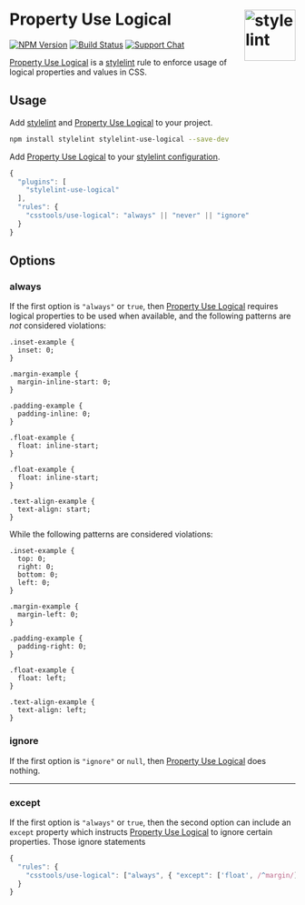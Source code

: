 # Property Use Logical [<img src="https://jonathantneal.github.io/stylelint-logo.svg" alt="stylelint" width="90" height="90" align="right">][stylelint]

[![NPM Version][npm-img]][npm-url]
[![Build Status][cli-img]][cli-url]
[![Support Chat][git-img]][git-url]

[Property Use Logical] is a [stylelint] rule to enforce usage of
logical properties and values in CSS.

## Usage

Add [stylelint] and [Property Use Logical] to your project.

```bash
npm install stylelint stylelint-use-logical --save-dev
```

Add [Property Use Logical] to your [stylelint configuration].

```js
{
  "plugins": [
    "stylelint-use-logical"
  ],
  "rules": {
    "csstools/use-logical": "always" || "never" || "ignore"
  }
}
```

## Options

### always

If the first option is `"always"` or `true`, then [Property Use Logical]
requires logical properties to be used when available, and the following
patterns are _not_ considered violations:

```pcss
.inset-example {
  inset: 0;
}

.margin-example {
  margin-inline-start: 0;
}

.padding-example {
  padding-inline: 0;
}

.float-example {
  float: inline-start;
}

.float-example {
  float: inline-start;
}

.text-align-example {
  text-align: start;
}
```

While the following patterns are considered violations:

```pcss
.inset-example {
  top: 0;
  right: 0;
  bottom: 0;
  left: 0;
}

.margin-example {
  margin-left: 0;
}

.padding-example {
  padding-right: 0;
}

.float-example {
  float: left;
}

.text-align-example {
  text-align: left;
}
```

### ignore

If the first option is `"ignore"` or `null`, then [Property Use Logical] does
nothing.

---

### except

If the first option is `"always"` or `true`, then the second option can include
an `except` property which instructs [Property Use Logical] to ignore
certain properties. Those ignore statements

```js
{
  "rules": {
    "csstools/use-logical": ["always", { "except": ['float', /^margin/] }]
  }
}
```


[cli-img]: https://img.shields.io/travis/csstools/stylelint-use-logical.svg
[cli-url]: https://travis-ci.org/csstools/stylelint-use-logical
[git-img]: https://img.shields.io/badge/support-chat-blue.svg
[git-url]: https://gitter.im/stylelint/stylelint
[npm-img]: https://img.shields.io/npm/v/stylelint-use-logical.svg
[npm-url]: https://www.npmjs.com/package/stylelint-use-logical

[stylelint]: https://github.com/stylelint/stylelint
[stylelint configuration]: https://github.com/stylelint/stylelint/blob/master/docs/user-guide/configuration.md#readme
[Property Use Logical]: https://github.com/csstools/stylelint-use-logical
